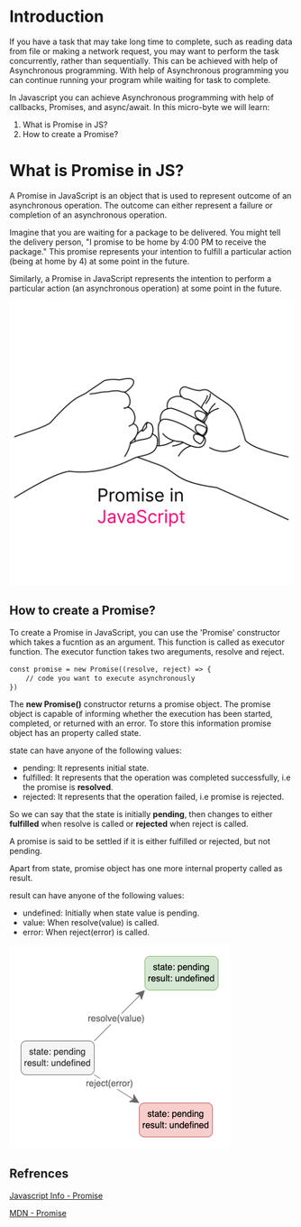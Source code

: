 # Introduction

If you have a task that may take long time to complete, such as reading data from file or making a network request, you may want to perform the task concurrently, rather than sequentially. This can be achieved with help of Asynchronous programming. With help of Asynchronous programming you can continue running your program while waiting for task to complete.

In Javascript you can achieve Asynchronous programming with help of callbacks, Promises, and async/await. In this micro-byte we will learn:

1. What is Promise in JS?
2. How to create a Promise?

# What is Promise in JS?

A Promise in JavaScript is an object that is used to represent outcome of an asynchronous operation. The outcome can either represent a failure or completion of an asynchronous operation.

Imagine that you are waiting for a package to be delivered. You might tell the delivery person, "I promise to be home by 4:00 PM to receive the package." This promise represents your intention to fulfill a particular action (being at home by 4) at some point in the future.

Similarly, a Promise in JavaScript represents the intention to perform a particular action (an asynchronous operation) at some point in the future.

![promise](/PROMISES%20IN%20JAVASCRIPT/Images/Promise.png)

## How to create a Promise?

To create a Promise in JavaScript, you can use the 'Promise' constructor which takes a fucntion as an argument. This function is called as executor function. The executor function takes two areguments, resolve and reject.

```
const promise = new Promise((resolve, reject) => {
    // code you want to execute asynchronously
})

```

The **new Promise()** constructor returns a promise object. The promise object is capable of informing whether the execution has been started, completed, or returned with an error. To store this information promise object has an property called state.

state can have anyone of the following values:

- pending: It represents initial state.
- fulfilled: It represents that the operation was completed successfully, i.e the promise is **resolved**.
- rejected: It represents that the operation failed, i.e promise is rejected.

So we can say that the state is initially **pending**, then changes to either **fulfilled** when resolve is called or **rejected** when reject is called.

A promise is said to be settled if it is either fulfilled or rejected, but not pending.

Apart from state, promise object has one more internal property called as result.

result can have anyone of the following values:

- undefined: Initially when state value is pending.
- value: When resolve(value) is called.
- error: When reject(error) is called.

![state](/PROMISES%20IN%20JAVASCRIPT/Images/state.png)

## Refrences

[Javascript Info - Promise](https://javascript.info/promise-basics)

[MDN - Promise](https://developer.mozilla.org/en-US/docs/Web/JavaScript/Reference/Global_Objects/Promise)
